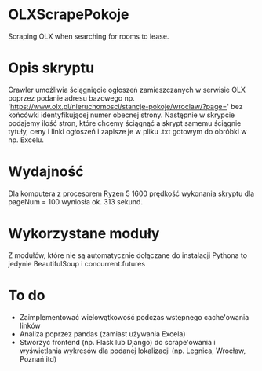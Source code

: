 # OLXScrapePokoje
Scraping OLX when searching for rooms to lease.

# Opis skryptu
Crawler umożliwia ściągnięcie ogłoszeń zamieszczanych w serwisie OLX poprzez podanie adresu bazowego np. 'https://www.olx.pl/nieruchomosci/stancje-pokoje/wroclaw/?page=' bez końcówki identyfikującej numer obecnej strony. Następnie w skrypcie podajemy ilość stron, które chcemy ściągnąć a skrypt samemu ściągnie tytuły, ceny i linki ogłoszeń i zapisze je w pliku .txt gotowym do obróbki w np. Excelu.

# Wydajność
Dla komputera z procesorem Ryzen 5 1600 prędkość wykonania skryptu dla pageNum = 100 wyniosła ok. 313 sekund.

# Wykorzystane moduły
Z modułów, które nie są automatycznie dołączane do instalacji Pythona to jedynie BeautifulSoup i concurrent.futures

# To do
- Zaimplementować wielowątkowość podczas wstępnego cache'owania linków
- Analiza poprzez pandas (zamiast używania Excela)
- Stworzyć frontend (np. Flask lub Django) do scrape'owania i wyświetlania wykresów dla podanej lokalizacji (np. Legnica, Wrocław, Poznań itd)
